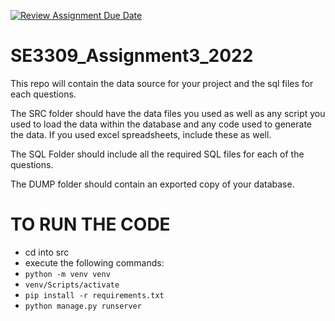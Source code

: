[![Review Assignment Due Date](https://classroom.github.com/assets/deadline-readme-button-24ddc0f5d75046c5622901739e7c5dd533143b0c8e959d652212380cedb1ea36.svg)](https://classroom.github.com/a/fv2McSSv)

# SE3309_Assignment3_2022

This repo will contain the data source for your project and the sql files for each questions.

The SRC folder should have the data files you used as well as any script you used to load the data within the database and any code used to generate the data. If you used excel spreadsheets, include these as well.

The SQL Folder should include all the required SQL files for each of the questions.

The DUMP folder should contain an exported copy of your database.

# TO RUN THE CODE

- cd into src
- execute the following commands:
- `python -m venv venv`
- `venv/Scripts/activate`
- `pip install -r requirements.txt`
- `python manage.py runserver`

